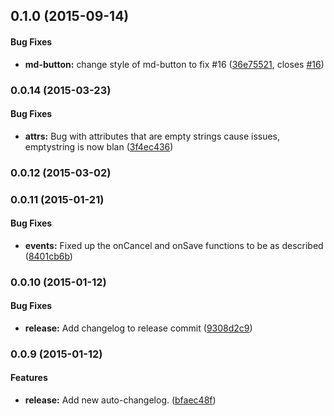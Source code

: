 ## 0.1.0 (2015-09-14)


#### Bug Fixes

* **md-button:** change style of md-button to fix #16 ([36e75521](git://github.com/simeonc/md-date-time.git/commit/36e755217893e6a830a2324caf17b069d7b63b30), closes [#16](git://github.com/simeonc/md-date-time.git/issues/16))


### 0.0.14 (2015-03-23)


#### Bug Fixes

* **attrs:** Bug with attributes that are empty strings cause issues, emptystring is now blan ([3f4ec436](git://github.com/simeonc/md-date-time.git/commit/3f4ec436beb3e0bef3d6b61ea5b677533ea47fb8))


### 0.0.12 (2015-03-02)


### 0.0.11 (2015-01-21)


#### Bug Fixes

* **events:** Fixed up the onCancel and onSave functions to be as described ([8401cb6b](git://github.com/simeonc/md-date-time.git/commit/8401cb6b8f9b0a056f3c2fbb9aba4cdb8a3ef222))


### 0.0.10 (2015-01-12)


#### Bug Fixes

* **release:** Add changelog to release commit ([9308d2c9](git://github.com/simeonc/md-date-time.git/commit/9308d2c9270b7131394afb8d00a62132d3a5693d))


### 0.0.9 (2015-01-12)


#### Features

* **release:** Add new auto-changelog. ([bfaec48f](git://github.com/simeonc/md-date-time.git/commit/bfaec48feb8cf498064a4d055bac50a69117d85c))

